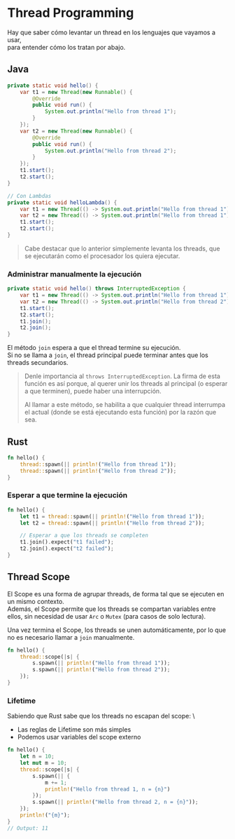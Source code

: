 # Thread Programming

Hay que saber cómo levantar un thread en los lenguajes que vayamos a usar, \
para entender cómo los tratan por abajo.

## Java

```java
private static void hello() {
    var t1 = new Thread(new Runnable() {
        @Override
        public void run() {
            System.out.println("Hello from thread 1");
        }
    });
    var t2 = new Thread(new Runnable() {
        @Override
        public void run() {
            System.out.println("Hello from thread 2");
        }
    });
    t1.start();
    t2.start();
}

// Con Lambdas
private static void helloLambda() {
    var t1 = new Thread(() -> System.out.println("Hello from thread 1"));
    var t2 = new Thread(() -> System.out.println("Hello from thread 1"));
    t1.start();
    t2.start();
}
```

> Cabe destacar que lo anterior simplemente levanta los threads, que se ejecutarán como el procesador los quiera
> ejecutar.

### Administrar manualmente la ejecución

```java
private static void hello() throws InterruptedException {
    var t1 = new Thread(() -> System.out.println("Hello from thread 1"));
    var t2 = new Thread(() -> System.out.println("Hello from thread 2"));
    t1.start();
    t2.start();
    t1.join();
    t2.join();
}
```

El método `join` espera a que el thread termine su ejecución.\
Si no se llama a `join`, el thread principal puede terminar antes que los threads secundarios.

> Denle importancia al `throws InterruptedException`. La firma de esta función es así porque, al querer unir los threads
> al principal (o esperar a que terminen), puede haber una interrupción.
>
> Al llamar a este método, se habilita a que cualquier thread interrumpa el actual (donde se está ejecutando esta
> función) por la razón que sea.

## Rust

```rust
fn hello() {
    thread::spawn(|| println!("Hello from thread 1"));
    thread::spawn(|| println!("Hello from thread 2"));
}
```

### Esperar a que termine la ejecución

```rust
fn hello() {
    let t1 = thread::spawn(|| println!("Hello from thread 1"));
    let t2 = thread::spawn(|| println!("Hello from thread 2"));

    // Esperar a que los threads se completen
    t1.join().expect("t1 failed");
    t2.join().expect("t2 failed");
}
```

## Thread Scope

El Scope es una forma de agrupar threads, de forma tal que se ejecuten en un mismo contexto. \
Además, el Scope permite que los threads se compartan variables entre ellos, sin necesidad de usar `Arc` o `Mutex` (para
casos de solo lectura).

Una vez termina el Scope, los threads se unen automáticamente, por lo que no es necesario llamar a `join` manualmente.

```rust
fn hello() {
    thread::scope(|s| {
        s.spawn(|| println!("Hello from thread 1"));
        s.spawn(|| println!("Hello from thread 2"));
    });
}
```

### Lifetime

Sabiendo que Rust sabe que los threads no escapan del scope: \

- Las reglas de Lifetime son más simples
- Podemos usar variables del scope externo

```rust
fn hello() {
    let n = 10;
    let mut m = 10;
    thread::scope(|s| {
        s.spawn(|| {
            m += 1;
            println!("Hello from thread 1, n = {n}")
        });
        s.spawn(|| println!("Hello from thread 2, n = {n}"));
    });
    println!("{m}");
}
// Output: 11
```

